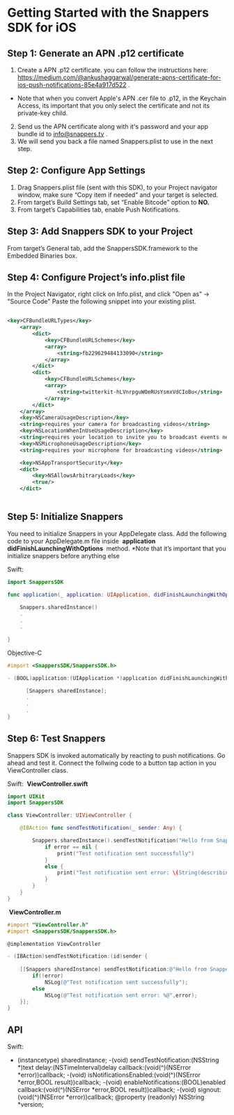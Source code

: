 # Getting Started with the Snappers SDK for iOS

## Step 1: Generate an APN .p12 certificate

1. Create a APN .p12 certificate. you can follow the instructions here: https://medium.com/@ankushaggarwal/generate-apns-certificate-for-ios-push-notifications-85e4a917d522 .
 * Note that when you convert Apple's APN .cer file to .p12, in the Keychain Access, its important that you only select the certificate and not its private-key child.
2. Send us the APN certificate along with it's password and your app bundle id to info@snappers.tv .
3. We will send you back a file named Snappers.plist to use in the next step.

## Step 2: Configure App Settings

1. Drag Snappers.plist file (sent with this SDK), to your Project navigator window, make sure “Copy item if
    needed” and your target is selected.
2. From target’s Build Settings tab, set “Enable Bitcode” option to ​ **NO.**
3. From target’s Capabilities tab, enable Push Notifications.

## Step 3: Add Snappers SDK to your Project

From target’s General tab, add the SnappersSDK.framework to the Embedded Binaries box.

## Step 4: Configure Project’s info.plist file

In the Project Navigator, right click on Info.plist, and click "Open as" → "Source Code"
Paste the following snippet into your existing plist.
```xml
      
<key>CFBundleURLTypes</key>
    <array>
        <dict>
            <key>CFBundleURLSchemes</key>
            <array>
                <string>fb229629484133090</string>
            </array>
        </dict>
        <dict>
            <key>CFBundleURLSchemes</key>
            <array>
                <string>twitterkit-hLVnrpguWOeRUsYsmxVdCIoBu</string>
            </array>
        </dict>
    </array>
    <key>NSCameraUsageDescription</key>
    <string>requires your camera for broadcasting videos</string>
    <key>NSLocationWhenInUseUsageDescription</key>
    <string>requires your location to invite you to broadcast events near you</string>
    <key>NSMicrophoneUsageDescription</key>
    <string>requires your microphone for broadcasting videos</string>

    <key>NSAppTransportSecurity</key>
    <dict>
        <key>NSAllowsArbitraryLoads</key>
        <true/>
    </dict>
    
```
## Step 5: Initialize Snappers

You need to initialize Snappers in your AppDelegate class.
Add the following code to your AppDelegate.m file inside ​ **application didFinishLaunchingWithOptions​ ​** method​.
*Note that it’s important that you initialize snappers before anything else

Swift:
```swift
import SnappersSDK

func application(_ application: UIApplication, didFinishLaunchingWithOptions launchOptions: [UIApplicationLaunchOptionsKey: Any]?) -> Bool {
      
    Snappers.sharedInstance()
    .
    .
    .

}
```
Objective-C
```objectivec
#import <SnappersSDK/SnappersSDK.h>

- (​BOOL​)application:(​UIApplication​ *)application didFinishLaunchingWithOptions:(​NSDictionary​ *)launchOptions {
      
      [Snappers sharedInstance];
      .
      .
      .
}
```

## Step 6: Test Snappers

Snappers SDK is invoked automatically by reacting to push notifications. Go ahead and test it. Connect the follwing code to a button tap action in you ViewController class.

Swift:
​ **​ViewController.swift**
```swift
import UIKit
import SnappersSDK

class ViewController: UIViewController {

    @IBAction func sendTestNotification(_ sender: Any) {

        Snappers.sharedInstance().sendTestNotification("Hello from Snappers", delay: 2) { (error) in
            if error == nil {
                print("Test notification sent successfully")
            }
            else {
                print("Test notification sent error: \(String(describing: error))")
            }
        }
    }
}
```
​ **​ViewController.m**
```objectivec
#import "ViewController.h"
#import <SnappersSDK/SnappersSDK.h>

@implementation​ ​ViewController

- (IBAction)sendTestNotification:(id)sender {
  
    [[Snappers sharedInstance] sendTestNotification:@"Hello from Snappers" delay:2 callback:^(NSError *error) {
        if(!error)
            NSLog(@"Test notification sent successfully");
        else
            NSLog(@"Test notification sent error: %@",error);
    }];
}
```

## API

Swift:
+ (instancetype) sharedInstance;
-(void) sendTestNotification:(NSString *)text delay:(NSTimeInterval)delay callback:(void(^)(NSError *error))callback;
-(void) isNotificationsEnabled:(void(^)(NSError *error,BOOL result))callback;
-(void) enableNotifications:(BOOL)enabled callback:(void(^)(NSError *error,BOOL result))callback;
-(void) signout:(void(^)(NSError *error))callback;
@property (readonly) NSString *version;
